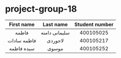 # project-group-18


| First name     | Last name    |  Student number |
| :--------:     | :----------: | :-------------: |
 |  فاطمه| سلیمانی دامنه| 400105025 |
 | فاطمه سادات |  لاجوردی| 400105217|
| سیده فاطمه|موسوی | 400105252|
